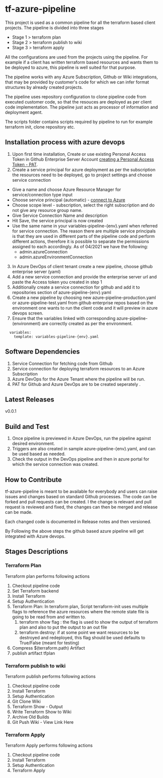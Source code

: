 # tf-azure-pipeline
This project is used as a common pipeline for all the terraform based client projects. The pipeline is divided into three stages
 - Stage 1 > terraform plan
 - Stage 2 > terraform publish to wiki
 - Stage 3 > terraform apply

All the configurations are used from the projects using the pipeline. For example if a client has written terraform based resources and wants them to be deployed to azure, this pipeline is well suited for that purpose.

The pipeline works with any Azure Subscription, Github or Wiki integrations, that may be provided by customer's code for which we can infer format structures by already created projects.

The pipeline uses repository configuration to clone pipeline code from executed customer code, so that the resouces are deployed as per client code implementation. The pipeline just acts as processor of information and deployment agent.

The scripts folder contains scripts required by pipeline to run for example terraform init, clone repository etc.

## Installation process with azure devops
1. Upon first time installation, Create or use existing Personal Access Token in Github Enterprise Server Account [creating a Personal Access Token - PAT](https://docs.github.com/en/github/authenticating-to-github/creating-a-personal-access-token#:~:text=Creating%20a%20token,-Verify%20your%20email&text=In%20the%20upper%2Dright%20corner,Click%20Generate%20new%20token).
2. Create a service principal for azure deployment as per the subscription the resources need to be deployed, go to project settings and choose service connection
  - Give a name and choose Azure Resource Manager for service/connection type input
  - Choose service principal (automatic) - [connect to Azure](https://docs.microsoft.com/en-us/azure/devops/pipelines/library/connect-to-azure?view=azure-devops)
  - Choose scope level - subscription, select the right subscription and do not give any resource group name.
  - Give Service Connection Name and description
  - Hit Save, the service principal is now created
  - Use the same name in your variables-pipeline-{env}.yaml when referred for service connection. The reason there are multiple service principals is that they are used in different parts of the pipeline code and perform different actions, therefore it is possible to separate the permissions assigned to each accordingly. As of 04/2021 we have the following:
    - admin.azureConnection
    - admin.azureEnvironmentConnection

3. In Azure DevOps of client tenant create a new pipeline, choose github enterprise server (yaml)
4. Add a new service connection and provide the enterprise server url and paste the Access token you created in step 1
5. Additionally create a service connection for github and add it to repositories section of azure-pipeline-{env}.yaml
6. Create a new pipeline by choosing new azure-pipeline-production.yaml or  azure-pipeline-test.yaml from github enterprise repos based on the environment one wants to run the client code and it will preview in azure devops screen.
7. Ensure that the variables linked with corresponding azure-pipeline-(environment) are correctly created as per the environment.
 ```
   variables: 
     template: variables-pipeline-{env}.yaml
 ```

## Software Dependencies
1. Service Connection for fetching code from Github
2. Service connection for deploying terraform resources to an Azure Subscription
3. Azure DevOps for the Azure Tenant where the pipeline will be run.
4. PAT for Github and Azure DevOps are to be created seperately .

## Latest Releases
v0.0.1

## Build and Test
1. Once pipeline is previewed in Azure DevOps, run the pipeline against desired environment.
2. Triggers are also created in sample azure-pipeline-{env}.yaml, and can be used based as needed.
3. Check the output in the DevOps pipeline and then in azure portal for which the service connection was created.

## How to Contribute
tf-azure-pipeline is meant to be available for everybody and users can raise issues and changes based on standard Github processes. The code can be forked and pull requests can be created. I the change is relevant and pull request is reviewed and fixed, the changes can then be merged and release can be made.

Each changed code is documented in Release notes and then versioned.

  
By Following the above steps the github based azure pipeline will get integrated with Azure devops.

## Stages Descriptions

### Terraform Plan
Terraform plan performs following actions
1. Checkout pipeline code
2. Set Terraform backend
3. Install Terraform
4. Setup Authentication
5. Terraform Plan: 
    In terraform plan, Script terraform-init uses multiple flags to reference the azure resources where the remote state file is going to be read from and written to.
    1. terraform show flag : the flag is used to show the output of terraform plan and also to put the output to an out file
    2. terraform destroy: if at some point we want resources to be destroyed and redeployed, this flag should be used defaults to True/False (meant for testing)
6. Compress $(terraform.path) Artifact
7. publish artifact tfplan

### Terraform publish to wiki
Terraform publish performs following actions
1. Checkout pipeline code
2. Install Terraform
3. Setup Authentication
4. Git Clone Wiki
5. Terraform Show - Output
6. Write Terraform Show to Wiki
7. Archive Old Builds
8. Git Push Wiki - View Link Here

### Terraform Apply
Terraform Apply performs following actions
1. Checkout pipeline code
2. Install Terraform
3. Setup Authentication
4. Terraform Apply

